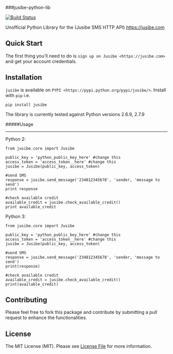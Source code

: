 ###jusibe-python-lib

[![Build Status](https://travis-ci.org/michaelokuboyejo/jusibe-python-lib.svg?branch=master)](https://travis-ci.org/michaelokuboyejo/jusibe-python-lib.svg?branch=master)

Unofficial Python Library for the (Jusibe SMS HTTP API) <https://jusibe.com>



Quick Start
-------------

The first thing you'll need to do is `sign up on Jusibe <https://jusibe.com>` and get your account credentials.

Installation
------------

`jusibe` is available on `PYPI <https://pypi.python.org/pypi/jusibe/>`.
Install with ``pip`` i.e.



    pip install jusibe


The library is currently tested against Python versions 2.6.9, 2.7.9

#####Usage
________

Python 2:
	
	from jusibe.core import Jusibe
	
	public_key = 'python_public_key_here' #change this
	access_token = 'access_token__here' #change this
	jusibe = Jusibe(public_key, access_token)
	
	#send SMS
	response = jusibe.send_message('234812345678', 'sender, 'message to send')
	print response
	
	#check available credit
	available_credit = jusibe.check_available_credit()
	print available_credit
	
Python 3:
	
	from jusibe.core import Jusibe
	
	public_key = 'python_public_key_here' #change this
	access_token = 'access_token__here' #change this
	jusibe = Jusibe(public_key, access_token)
	
	#send SMS
	response = jusibe.send_message('234812345678', 'sender, 'message to send')
	print(response)
	
	#check available credit
	available_credit = jusibe.check_available_credit()
	print(available_credit)


## Contributing

Please feel free to fork this package and contribute by submitting a pull request to enhance the functionalities.


## License

The MIT License (MIT). Please see [License File](LICENSE.md) for more information.

